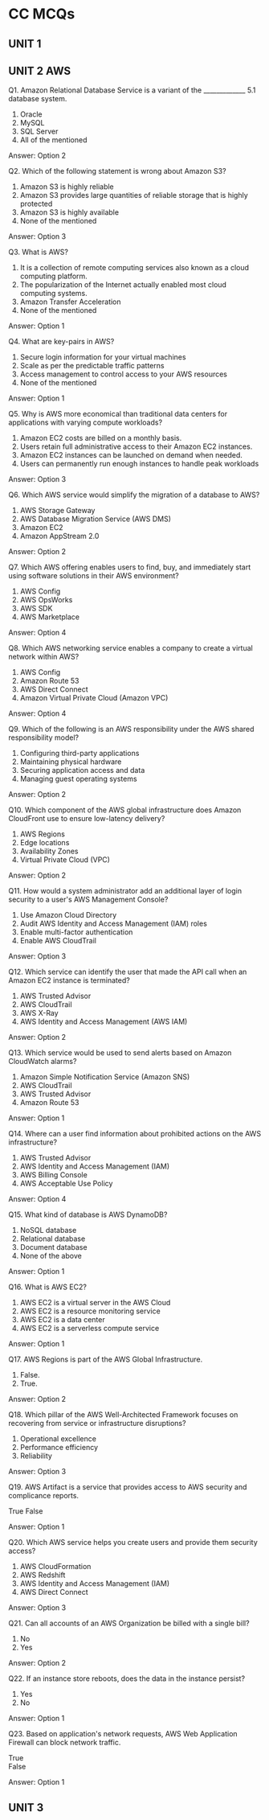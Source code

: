 # CC MCQs

## UNIT 1

## UNIT 2 AWS

Q1. Amazon Relational Database Service is a variant of the _____________ 5.1 database system.

1. Oracle
2. MySQL
3. SQL Server
4. All of the mentioned

Answer: Option 2

Q2. Which of the following statement is wrong about Amazon S3?

1. Amazon S3 is highly reliable
2. Amazon S3 provides large quantities of reliable storage that is highly protected
3. Amazon S3 is highly available
4. None of the mentioned

Answer: Option 3

Q3. What is AWS?

1. It is a collection of remote computing services also known as a cloud computing platform.
2. The popularization of the Internet actually enabled most cloud computing systems.
3. Amazon Transfer Acceleration
4. None of the mentioned

Answer: Option 1

Q4. What are key-pairs in AWS?

1. Secure login information for your virtual machines
2. Scale as per the predictable traffic patterns
3. Access management to control access to your AWS resources
4. None of the mentioned

Answer: Option 1

Q5. Why is AWS more economical than traditional data centers for applications with varying compute
workloads?

1. Amazon EC2 costs are billed on a monthly basis.
2. Users retain full administrative access to their Amazon EC2 instances.
3. Amazon EC2 instances can be launched on demand when needed.
4. Users can permanently run enough instances to handle peak workloads

Answer: Option 3

Q6. Which AWS service would simplify the migration of a database to AWS?

1. AWS Storage Gateway
2. AWS Database Migration Service (AWS DMS)
3. Amazon EC2
4. Amazon AppStream 2.0

Answer: Option 2

Q7. Which AWS offering enables users to find, buy, and immediately start using software solutions in their
AWS environment?

1. AWS Config
2. AWS OpsWorks
3. AWS SDK
4. AWS Marketplace

Answer: Option 4

Q8. Which AWS networking service enables a company to create a virtual network within AWS?

1. AWS Config
2. Amazon Route 53
3. AWS Direct Connect
4. Amazon Virtual Private Cloud (Amazon VPC)

Answer: Option 4

Q9. Which of the following is an AWS responsibility under the AWS shared responsibility model?

1. Configuring third-party applications
2. Maintaining physical hardware
3. Securing application access and data
4. Managing guest operating systems

Answer: Option 2

Q10.  Which component of the AWS global infrastructure does Amazon CloudFront use to ensure low-latency
delivery?

1. AWS Regions
2. Edge locations
3. Availability Zones
4. Virtual Private Cloud (VPC)

Answer: Option 2

Q11. How would a system administrator add an additional layer of login security to a user's AWS
Management Console?

1. Use Amazon Cloud Directory
2. Audit AWS Identity and Access Management (IAM) roles
3. Enable multi-factor authentication
4. Enable AWS CloudTrail

Answer: Option 3

Q12. Which service can identify the user that made the API call when an Amazon EC2 instance is terminated?

1. AWS Trusted Advisor
2. AWS CloudTrail
3. AWS X-Ray
4. AWS Identity and Access Management (AWS IAM)

Answer: Option 2

Q13. Which service would be used to send alerts based on Amazon CloudWatch alarms?

1. Amazon Simple Notification Service (Amazon SNS)
2. AWS CloudTrail
3. AWS Trusted Advisor
4. Amazon Route 53

Answer: Option 1

Q14. Where can a user find information about prohibited actions on the AWS infrastructure?

1. AWS Trusted Advisor
2. AWS Identity and Access Management (IAM)
3. AWS Billing Console
4. AWS Acceptable Use Policy

Answer: Option 4

Q15. What kind of database is AWS DynamoDB?

1. NoSQL database  
2. Relational database
3. Document database
4. None of the above

Answer: Option 1

Q16. What is AWS EC2?

1. AWS EC2 is a virtual server in the AWS Cloud
2. AWS EC2 is a resource monitoring service
3. AWS EC2 is a data center
4. AWS EC2 is a serverless compute service

Answer: Option 1

Q17. AWS Regions is part of the AWS Global Infrastructure.

1. False.  
2. True.

Answer: Option 2

Q18. Which pillar of the AWS Well-Architected Framework focuses on recovering from service or infrastructure disruptions?

1. Operational excellence
2. Performance efficiency
3. Reliability

Answer: Option 3

Q19. AWS Artifact is a service that provides access to AWS security and complicance reports.

True
False

Answer: Option 1

Q20. Which AWS service helps you create users and provide them security access?

1. AWS CloudFormation  
2. AWS Redshift
3. AWS Identity and Access Management (IAM)  
4. AWS Direct Connect

Answer: Option 3

Q21. Can all accounts of an AWS Organization be billed with a single bill?

1. No  
2. Yes

Answer: Option 2

Q22. If an instance store reboots, does the data in the instance persist?

1. Yes  
2. No

Answer: Option 1

Q23. Based on application's network requests, AWS Web Application Firewall can block network traffic.

True  
False

Answer: Option 1

## UNIT 3

